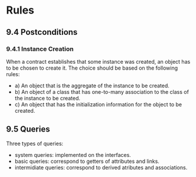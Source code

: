 # Rules

## 9.4 Postconditions

### 9.4.1 Instance Creation

When a contract establishes that some instance was created, an object has to be chosen to create it. The choice should be based on the following rules:
- a) An object that is the aggregate of the instance to be created.
- b) An object of a class that has one-to-many association to the class of the instance to be created.
- c) An object that has the initialization information for the object to be created.

## 9.5 Queries

Three types of queries:
- system queries: implemented on the interfaces.
- basic queries: correspond to getters of attributes and links.
- intermidiate queries: correspond to derived atributes and associations.
